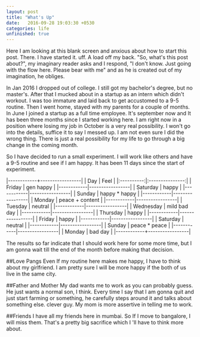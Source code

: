 ```yaml
---
layout: post
title: "What's Up" 
date:   2016-09-28 19:03:30 +0530
categories: life 
unfinished: true
---
```


Here I am looking at this blank screen and anxious about how to start this
post. There. I have started it. uff. A load off my back. "So, what's this
post about?", my imaginary reader asks and I respond, "I don't know. Just 
going with the flow here. Please bear with me" and as he is created out of
my imagination, he obliges. 

In Jan 2016 I dropped out of college. I still got my bachelor's degree, but 
no master's. After that I mucked about in a startup as an intern which didn't
workout. I was too immature and laid back to get accustomed to a 9-5 routine.
Then I went home, stayed with my parents for a couple of months. In June I
joined a startup as a full time employee. It's september now and It has been
three months since I started working here. I am right now in a position where
losing my job in October is a very real possibility. I won't go into the details,
suffice it to say I messed up. I am not even sure I did the wrong thing. There 
is just a real possibility for my life to go through a big change in the coming
month. 

So I have decided to run a small experiment. I will work like others and have
a 9-5 routine and see if I am happy. It has been 11 days since the start of 
experiment. 

|------------+-----------------|
| Day        | Feel            |
|:----------:|:---------------:|
| Friday     | gen happy       |
|------------|-----------------|
| Saturday   | happy           |
|------------|-----------------|
| Sunday     | happy * happy   |
|------------|-----------------|
| Monday     | peace + content |
|------------|-----------------|
| Tuesday    | neutral         |
|------------|-----------------|
| Wednesday  | mild bad day    |
|------------|-----------------|
| Thursday   | happy           |
|------------|-----------------|
| Friday     | happy           |
|------------|-----------------|
| Saturday   | neutral         |
|------------|-----------------|
| Sunday     | peace * peace   |
|------------|-----------------|
| Monday     | bad day         |
|------------+-----------------| 

The results so far indicate that I should work here for some more time, but
I am gonna wait till the end of the month before making that decision. 

##Love Pangs
Even If my routine here makes me happy, I have to think about my girlfriend.
I am pretty sure I will be more happy if the both of us live in the same
city. 

##Father and Mother
My dad wants me to work as you can probably guess. He just wants a normal son,
I think. Every time I say that I am gonna quit and just start farming or something,
he carefully steps around it and talks about something else. clever guy. My mom is more
assertive in telling me to work. 

##Friends
I have all my friends here in mumbai. So If I move to bangalore, I will miss
them. That's a pretty big sacrifice which I 'll have to think more about. 
